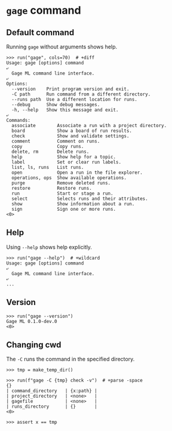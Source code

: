 # `gage` command

## Default command

Running `gage` without arguments shows help.

    >>> run("gage", cols=70)  # +diff
    Usage: gage [options] command
    ⤶
      Gage ML command line interface.
    ⤶
    Options:
      --version    Print program version and exit.
      -C path      Run command from a different directory.
      --runs path  Use a different location for runs.
      --debug      Show debug messages.
      -h, --help   Show this message and exit.
    ⤶
    Commands:
      associate        Associate a run with a project directory.
      board            Show a board of run results.
      check            Show and validate settings.
      comment          Comment on runs.
      copy             Copy runs.
      delete, rm       Delete runs.
      help             Show help for a topic.
      label            Set or clear run labels.
      list, ls, runs   List runs.
      open             Open a run in the file explorer.
      operations, ops  Show available operations.
      purge            Remove deleted runs.
      restore          Restore runs.
      run              Start or stage a run.
      select           Selects runs and their attributes.
      show             Show information about a run.
      sign             Sign one or more runs.
    <0>

## Help

Using `--help` shows help explicitly.

    >>> run("gage --help")  # +wildcard
    Usage: gage [options] command
    ⤶
      Gage ML command line interface.
    ⤶
    ...

## Version

    >>> run("gage --version")
    Gage ML 0.1.0-dev.0
    <0>

## Changing cwd

The `-C` runs the command in the specified directory.

    >>> tmp = make_temp_dir()

    >>> run(f"gage -C {tmp} check -v")  # +parse -space
    {}
    | command_directory   | {x:path} |
    | project_directory   | <none>   |
    | gagefile            | <none>   |
    | runs_directory      | {}       |
    <0>

    >>> assert x == tmp
